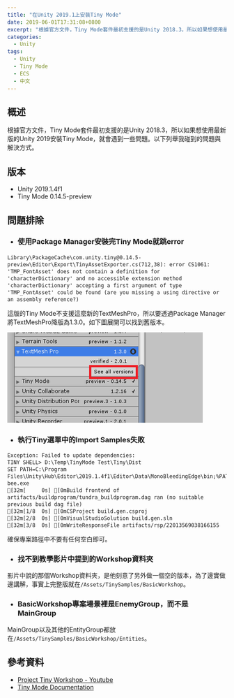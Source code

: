 ```yaml
---
title: "在Unity 2019.1上安裝Tiny Mode"
date: 2019-06-01T17:31:08+0800
excerpt: "根據官方文件，Tiny Mode套件最初支援的是Unity 2018.3，所以如果想使用最新版的Unity安裝Tiny Mode，就會遇到一些問題。"
categories:
  - Unity
tags:
  - Unity
  - Tiny Mode
  - ECS
  - 中文
---
```


## 概述

根據官方文件，Tiny Mode套件最初支援的是Unity 2018.3，所以如果想使用最新版的Unity 2019安裝Tiny Mode，就會遇到一些問題。以下列舉我碰到的問題與解決方式。

## 版本

- Unity 2019.1.4f1
- Tiny Mode 0.14.5-preview

## 問題排除

- ### 使用Package Manager安裝完Tiny Mode就跳error

```
Library\PackageCache\com.unity.tiny@0.14.5-preview\Editor\Export\TinyAssetExporter.cs(712,38): error CS1061: 'TMP_FontAsset' does not contain a definition for 'characterDictionary' and no accessible extension method 'characterDictionary' accepting a first argument of type 'TMP_FontAsset' could be found (are you missing a using directive or an assembly reference?)
```

這版的Tiny Mode不支援這麼新的TextMeshPro，所以要透過Package Manager將TextMeshPro降版為1.3.0。如下圖展開可以找到舊版本。

![](/assets/images/2019-06-01-tinymode-1.png)

- ### 執行Tiny選單中的Import Samples失敗

```
Exception: Failed to update dependencies:
TINY SHELL> D:\Temp\TinyMode Test\Tiny\Dist
SET PATH=C:\Program Files\Unity\Hub\Editor\2019.1.4f1\Editor\Data\MonoBleedingEdge\bin;%PATH%
bee.exe
[32m[     0s] [0mBuild frontend of artifacts/buildprogram/tundra_buildprogram.dag ran (no suitable previous build dag file)
[32m[1/8  0s] [0mCSProject build.gen.csproj
[32m[2/8  0s] [0mVisualStudioSolution build.gen.sln
[32m[3/8  0s] [0mWriteResponseFile artifacts/rsp/22013569038166155
```

確保專案路徑中不要有任何空白即可。

- ### 找不到教學影片中提到的Workshop資料夾

影片中說的那個Workshop資料夾，是他刻意了另外做一個空的版本，為了邊實做邊講解，事實上完整版就在`/Assets/TinySamples/BasicWorkshop`。

- ### BasicWorkshop專案場景裡是EnemyGroup，而不是MainGroup

MainGroup以及其他的EntityGroup都放在`/Assets/TinySamples/BasicWorkshop/Entities`。

## 參考資料

- [Project Tiny Workshop - Youtube](https://www.youtube.com/watch?v=-yubuk7jAb4&list=PLX2vGYjWbI0TPRStIWx3UyNB8QqjNUj98&index=1)
- [Tiny Mode Documentation](https://docs.unity3d.com/Packages/com.unity.tiny@0.13/manual/index.html)

